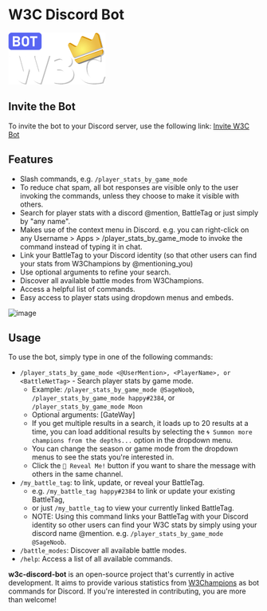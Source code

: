# W3C Discord Bot

![w3c_discord_bot.png](https://github.com/0nlyDev/w3c-discord-bot/blob/main/assets/images/w3c_discord_bot.png)

## Invite the Bot

To invite the bot to your Discord server, use the following link:
[Invite W3C Bot](https://discord.com/api/oauth2/authorize?client_id=1166203153654501406&permissions=826781222912&scope=bot)

## Features
- Slash commands, e.g. `/player_stats_by_game_mode`
- To reduce chat spam, all bot responses are visible only to the user invoking the commands, unless they choose to make it visible with others.
- Search for player stats with a discord @mention, BattleTag or just simply by "any name".
- Makes use of the context menu in Discord. e.g. you can right-click on any Username > Apps > /player_stats_by_game_mode to invoke the command instead of typing it in chat.
- Link your BattleTag to your Discord identity (so that other users can find your stats from W3Champions by @mentioning_you)
- Use optional arguments to refine your search.
- Discover all available battle modes from W3Champions.
- Access a helpful list of commands.
- Easy access to player stats using dropdown menus and embeds.

![image](https://github.com/0nlyDev/w3c-discord-bot/assets/89726447/1e9e81ad-d17a-4a00-9494-61a2f659556b)

## Usage

To use the bot, simply type in one of the following commands:

- `/player_stats_by_game_mode <@UserMention>, <PlayerName>, or <BattleNetTag>` - Search player stats by game mode.
  - Example: `/player_stats_by_game_mode @SageNoob`, `/player_stats_by_game_mode happy#2384`, or `/player_stats_by_game_mode Moon`
  - Optional arguments: [GateWay]
  - If you get multiple results in a search, it loads up to 20 results at a time, you can load additional results by selecting the `🌀 Summon more champions from the depths...` option in the dropdown menu.
  - You can change the season or game mode from the dropdown menus to see the stats you're interested in.
  - Click the `👀 Reveal Me!` button if you want to share the message with others in the same channel.
- `/my_battle_tag`: to link, update, or reveal your BattleTag. 
  - e.g. `/my_battle_tag happy#2384` to link or update your existing BattleTag, 
  - or just `/my_battle_tag` to view your currently linked BattleTag.
  - NOTE: Using this command links your BattleTag with your Discord identity so other users can find your W3C stats by simply using your discord name @mention. e.g. `/player_stats_by_game_mode @SageNoob`.
- `/battle_modes`: Discover all available battle modes.
- `/help`: Access a list of all available commands.

**w3c-discord-bot** is an open-source project that's currently in active development. It aims to provide various statistics from [W3Champions](https://www.w3champions.com/) as bot commands for Discord. If you're interested in contributing, you are more than welcome!